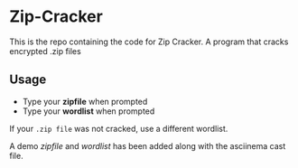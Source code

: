 # Zip-Cracker
This is the repo containing the code for Zip Cracker. A program that cracks encrypted .zip files

## Usage
- Type your **zipfile** when prompted
- Type your **wordlist** when prompted

If your `.zip file` was not cracked,  use a different wordlist.

A demo *zipfile* and *wordlist* has been added along with the asciinema cast file.
